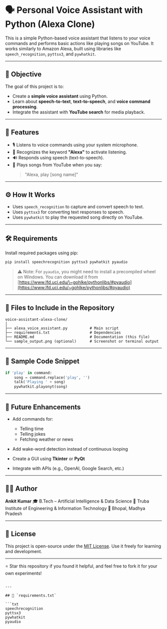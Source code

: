 
# 🗣️ Personal Voice Assistant with Python (Alexa Clone)

This is a simple Python-based voice assistant that listens to your voice commands and performs basic actions like playing songs on YouTube. It works similarly to Amazon Alexa, built using libraries like `speech_recognition`, `pyttsx3`, and `pywhatkit`.

---

## 🎯 Objective

The goal of this project is to:
- Create a **simple voice assistant** using Python.
- Learn about **speech-to-text**, **text-to-speech**, and **voice command processing**.
- Integrate the assistant with **YouTube search** for media playback.

---

## 🚀 Features

- 🎙️ Listens to voice commands using your system microphone.
- 🧠 Recognizes the keyword **"Alexa"** to activate listening.
- 🔊 Responds using speech (text-to-speech).
- 🎵 Plays songs from YouTube when you say:  
  > "Alexa, play [song name]"

---

## ⚙️ How It Works

- Uses `speech_recognition` to capture and convert speech to text.
- Uses `pyttsx3` for converting text responses to speech.
- Uses `pywhatkit` to play the requested song directly on YouTube.

---

## 🛠️ Requirements

Install required packages using pip:

```bash
pip install speechrecognition pyttsx3 pywhatkit pyaudio
````

> ⚠️ Note: For `pyaudio`, you might need to install a precompiled wheel on Windows. You can download it from [https://www.lfd.uci.edu/\~gohlke/pythonlibs/#pyaudio](https://www.lfd.uci.edu/~gohlke/pythonlibs/#pyaudio)

---

## 📁 Files to Include in the Repository

```
voice-assistant-alexa-clone/
│
├── alexa_voice_assistant.py          # Main script
├── requirements.txt                  # Dependencies
├── README.md                         # Documentation (this file)
└── sample_output.png (optional)      # Screenshot or terminal output
```

---

## 📜 Sample Code Snippet

```python
if 'play' in command:
    song = command.replace('play', '')
    talk('Playing ' + song)
    pywhatkit.playonyt(song)
```

---

## 🔮 Future Enhancements

* Add commands for:

  * Telling time
  * Telling jokes
  * Fetching weather or news
* Add wake-word detection instead of continuous looping
* Create a GUI using **Tkinter** or **PyQt**
* Integrate with APIs (e.g., OpenAI, Google Search, etc.)

---

## 👨‍💻 Author

**Ankit Kumar**
🎓 B.Tech – Artificial Intelligence & Data Science
🏫 Truba Institute of Engineering & Information Technology
📍 Bhopal, Madhya Pradesh

---

## 🧾 License

This project is open-source under the [MIT License](LICENSE). Use it freely for learning and development.

---

⭐ Star this repository if you found it helpful, and feel free to fork it for your own experiments!

````

---

## 📄 `requirements.txt`

```txt
speechrecognition
pyttsx3
pywhatkit
pyaudio
````

